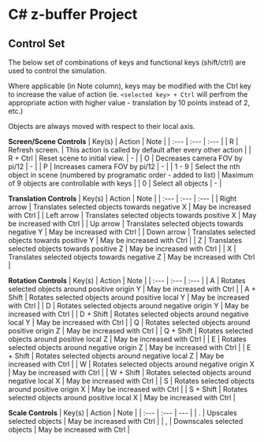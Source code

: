 # C# z-buffer Project

## Control Set

The below set of combinations of keys and functional keys (shift/ctrl) are used to control the simulation.

Where applicable (in Note column), keys may be modified with the Ctrl key to increase the value of action (ie. `<selected key> + Ctrl` will perfrom the appropriate action with higher value - translation by 10 points instead of 2, etc.)

Objects are always moved with respect to their local axis.

**Screen/Scene Controls**
| Key(s) | Action | Note |
| :---   | :---  | :--- |
| R | Refresh screen. | This action is called by default after every other action |
| R + Ctrl | Reset scene to initial view. | - |
| O | Decreases camera FOV by pi/12 | - |
| P | Increases camera FOV by pi/12 | - |
| 1 - 9 | Select the nth object in scene (numbered by programatic order - added to list) | Maximum of 9 objects are controllable with keys |
| 0 | Select all objects | - |

**Translation Controls**
| Key(s) | Action | Note |
| :---   | :---  | :--- |
| Right arrow | Translates selected objects towards negative X | May be increased with Ctrl |
| Left arrow | Translates selected objects towards positive X | May be increased with Ctrl |
| Up arrow | Translates selected objects towards negative Y | May be increased with Ctrl |
| Down arrow | Translates selected objects towards positive Y | May be increased with Ctrl |
| Z | Translates selected objects towards positive Z | May be increased with Ctrl |
| X | Translates selected objects towards negative Z | May be increased with Ctrl |

**Rotation Controls**
| Key(s) | Action | Note |
| :---   | :--- | :--- |
| A | Rotates selected objects around positive origin Y | May be increased with Ctrl |
| A + Shift | Rotates selected objects around positive local Y | May be increased with Ctrl |
| D | Rotates selected objects around negative origin Y | May be increased with Ctrl |
| D + Shift | Rotates selected objects around negative local Y | May be increased with Ctrl |
| Q | Rotates selected objects around positive origin Z | May be increased with Ctrl |
| Q + Shift | Rotates selected objects around positive local Z | May be increased with Ctrl |
| E | Rotates selected objects around negative origin Z | May be increased with Ctrl |
| E + Shift | Rotates selected objects around negative local Z | May be increased with Ctrl |
| W | Rotates selected objects around negative origin X | May be increased with Ctrl |
| W + Shift | Rotates selected objects around negative local X | May be increased with Ctrl |
| S | Rotates selected objects around positive origin X | May be increased with Ctrl |
| S + Shift | Rotates selected objects around positive local X | May be increased with Ctrl |

**Scale Controls**
| Key(s) | Action | Note |
| :---   | :---  | --- |
| . | Upscales selected objects | May be increased with Ctrl |
| , | Downscales selected objects | May be increased with Ctrl |

